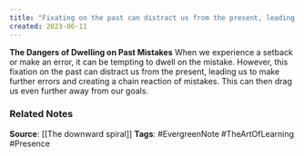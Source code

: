 ```yaml
---
title: "Fixating on the past can distract us from the present, leading us towards a downward spiral"
created: 2023-06-11
---
```


**The Dangers of Dwelling on Past Mistakes**
When we experience a setback or make an error, it can be tempting to dwell on the mistake. However, this fixation on the past can distract us from the present, leading us to make further errors and creating a chain reaction of mistakes. This can then drag us even further away from our goals.

### Related Notes
**Source**: [[The downward spiral]]
**Tags**: #EvergreenNote #TheArtOfLearning #Presence 
